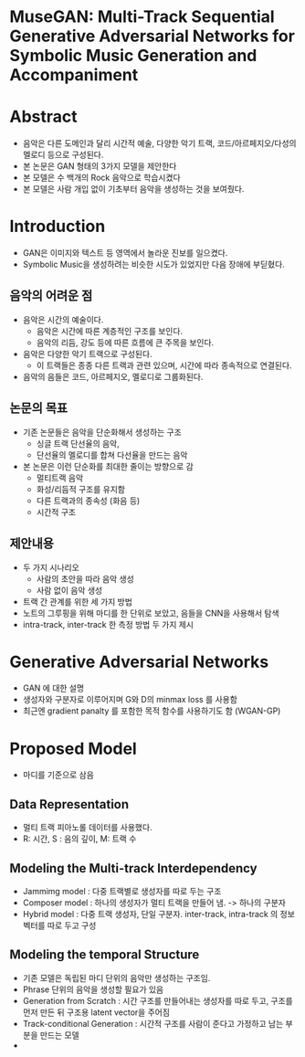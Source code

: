 # MuseGAN: Multi-Track Sequential Generative Adversarial Networks for Symbolic Music Generation and Accompaniment

# Abstract
- 음악은 다른 도메인과 달리 시간적 예술, 다양한 악기 트랙, 코드/아르페지오/다성의 멜로디 등으로 구성된다.
- 본 논문은 GAN 형태의 3가지 모델을 제안한다
- 본 모델은 수 백개의 Rock 음악으로 학습시켰다
- 본 모델은 사람 개입 없이 기초부터 음악을 생성하는 것을 보여줬다.
  
# Introduction
- GAN은 이미지와 텍스트 등 영역에서 놀라운 진보를 일으켰다.
- Symbolic Music을 생성하려는 비슷한 시도가 있었지만 다음 장애에 부딛혔다.

## 음악의 어려운 점
- 음악은 시간의 예술이다.
  - 음악은 시간에 따른 계층적인 구조를 보인다.
  - 음악의 리듬, 강도 등에 따른 흐름에 큰 주목을 보인다.
- 음악은 다양한 악기 트랙으로 구성된다.
  - 이 트랙들은 종종 다른 트랙과 관련 있으며, 시간에 따라 종속적으로 연결된다.
- 음악의 음들은 코드, 아르페지오, 멜로디로 그룹화된다.
  
## 논문의 목표
- 기존 논문들은 음악을 단순화해서 생성하는 구조
  - 싱글 트랙 단선율의 음악,
  - 단선율의 멜로디를 합쳐 다선율을 만드는 음악
- 본 논문은 이런 단순화를 최대한 줄이는 방향으로 감
  - 멀티트랙 음악
  - 화성/리듬적 구조를 유지함
  - 다른 트랙과의 종속성 (화음 등)
  - 시간적 구조

## 제안내용
- 두 가지 시나리오
  - 사람의 초안을 따라 음악 생성
  - 사람 없이 음악 생성
- 트랙 간 관계를 위한 세 가지 방법
- 노트의 그루핑을 위해 마디를 한 단위로 보았고, 음들을 CNN을 사용해서 탐색
- intra-track, inter-track 한 측정 방법 두 가지 제시

# Generative Adversarial Networks
- GAN 에 대한 설명
- 생성자와 구분자로 이루어지며 G와 D의 minmax loss 를 사용함
- 최근엔 gradient panalty 를 포함한 목적 함수를 사용하기도 함 (WGAN-GP)

# Proposed Model
- 마디를 기준으로 삼음

## Data Representation
- 멀티 트랙 피아노롤 데이터를 사용했다.
- R: 시간, S : 음의 깊이, M: 트랙 수
  
## Modeling the Multi-track Interdependency
- Jammimg model : 다중 트랙별로 생성자를 따로 두는 구조
- Composer model : 하나의 생성자가 멀티 트랙을 만들어 냄. -> 하나의 구분자
- Hybrid model : 다중 트랙 생성자, 단일 구분자. inter-track, intra-track 의 정보 벡터를 따로 두고 구성

## Modeling the temporal Structure
- 기존 모델은 독립된 마디 단위의 음악만 생성하는 구조임.
- Phrase 단위의 음악을 생성할 필요가 있음
- Generation from Scratch : 시간 구조를 만들어내는 생성자를 따로 두고, 구조를 먼저 만든 뒤 구조용 latent vector을 주어짐
- Track-conditional Generation : 시간적 구조를 사람이 준다고 가정하고 남는 부분을 만드는 모델
- 
